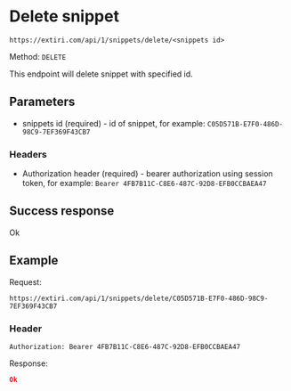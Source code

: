 # Delete snippet

```https://extiri.com/api/1/snippets/delete/<snippets id>```

Method: `DELETE`

This endpoint will delete snippet with specified id.

## Parameters
- snippets id (required) - id of snippet, for example: `C05D571B-E7F0-486D-98C9-7EF369F43CB7`

### Headers
- Authorization header (required) - bearer authorization using session token, for example: `Bearer 4FB7B11C-C8E6-487C-92D8-EFB0CCBAEA47`

## Success response

Ok

## Example

Request:

```https://extiri.com/api/1/snippets/delete/C05D571B-E7F0-486D-98C9-7EF369F43CB7```

### Header

```
Authorization: Bearer 4FB7B11C-C8E6-487C-92D8-EFB0CCBAEA47
```

Response:

```json
Ok
```